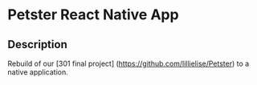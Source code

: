 # Petster React Native App

## Description 
Rebuild of our [301 final project] (https://github.com/lillielise/Petster) to a native application.

